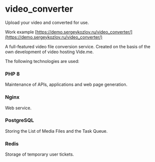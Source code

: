 # video_converter

Upload your video and converted for use.

Work example
[https://demo.sergeykozlov.ru/video_converter/](https://demo.sergeykozlov.ru/video_converter/)

A full-featured video file conversion service. Created on the basis of the own development of video hosting Vide.me.

The following technologies are used:

### PHP 8
Maintenance of APIs, applications and web page generation.

### Nginx
Web service.

### PostgreSQL
Storing the List of Media Files and the Task Queue.

### Redis
Storage of temporary user tickets.

